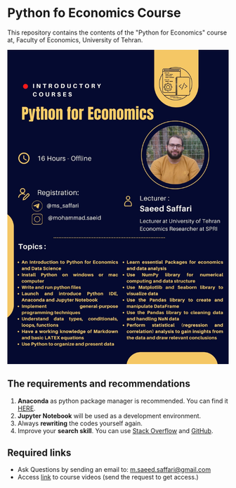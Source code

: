 # Python fo Economics Course
This repository contains the contents of the "Python for Economics" course at, Faculty of Economics, University of Tehran.

<img src = "https://github.com/saeed-saffari/Intro-py-for-econ-course/blob/main/Poster%2001%20-%20V.jpg?raw=true" width="550" >

## The requirements and recommendations

1. **Anaconda** as python package manager is recommended. You can find it [HERE](https://www.anaconda.com/products/individual).
2. **Jupyter Notebook** will be used as a development environment.
3. Always **rewriting** the codes yourself again.
4. Improve your **search skill**. You can use [Stack Overflow](https://stackoverflow.com/) and [GitHub](https://github.com/).
 
## Required links
- Ask Questions by sending an email to:  m.saeed.saffari@gmail.com
- Access [link](https://drive.google.com/drive/folders/1MgZACB_rizYz962esiTy6skxBd0d9RV3?usp=sharing) to course videos (send the request to get access.)

